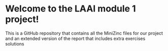 # Welcome to the LAAI module 1 project!
This is a GitHub repository that contains all the MiniZinc files for our project and an extended version of the report that includes extra exercises solutions
